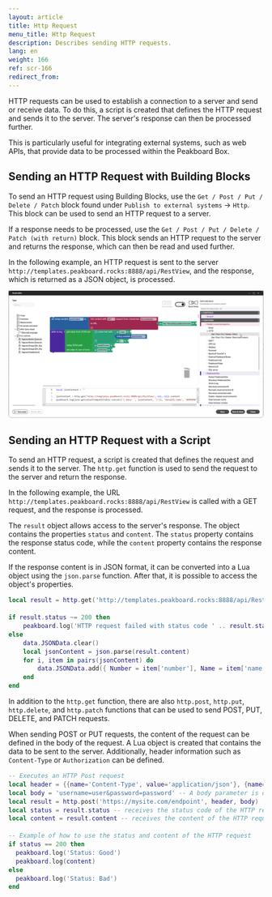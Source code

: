 ```yaml
---
layout: article
title: Http Request
menu_title: Http Request
description: Describes sending HTTP requests.
lang: en
weight: 166
ref: scr-166
redirect_from:
---
```


HTTP requests can be used to establish a connection to a server and send or receive data. To do this, a script is created that defines the HTTP request and sends it to the server. The server's response can then be processed further.

This is particularly useful for integrating external systems, such as web APIs, that provide data to be processed within the Peakboard Box.

## Sending an HTTP Request with Building Blocks
To send an HTTP request using Building Blocks, use the `Get / Post / Put / Delete / Patch` block found under `Publish to external systems` -> `Http`. This block can be used to send an HTTP request to a server.

If a response needs to be processed, use the `Get / Post / Put / Delete / Patch (with return)` block. This block sends an HTTP request to the server and returns the response, which can then be read and used further.

In the following example, an HTTP request is sent to the server `http://templates.peakboard.rocks:8888/api/RestView`, and the response, which is returned as a JSON object, is processed.

![Sending an Http Request](/assets/images/scripting/Scripting_Beispiele/http-requests/en-script-send-http-request.png)

## Sending an HTTP Request with a Script
To send an HTTP request, a script is created that defines the request and sends it to the server. The `http.get` function is used to send the request to the server and return the response.

In the following example, the URL `http://templates.peakboard.rocks:8888/api/RestView` is called with a GET request, and the response is processed.

The `result` object allows access to the server's response. The object contains the properties `status` and `content`. The `status` property contains the response status code, while the `content` property contains the response content.

If the response content is in JSON format, it can be converted into a Lua object using the `json.parse` function. After that, it is possible to access the object's properties.

```lua
local result = http.get('http://templates.peakboard.rocks:8888/api/RestView')

if result.status ~= 200 then
	peakboard.log('HTTP request failed with status code ' .. result.status)
else
	data.JSONData.clear()
	local jsonContent = json.parse(result.content)
	for i, item in pairs(jsonContent) do
		data.JSONData.add({ Number = item['number'], Name = item['name'] })
	end
end
```

In addition to the `http.get` function, there are also `http.post`, `http.put`, `http.delete`, and `http.patch` functions that can be used to send POST, PUT, DELETE, and PATCH requests.

When sending POST or PUT requests, the content of the request can be defined in the body of the request. A Lua object is created that contains the data to be sent to the server. Additionally, header information such as `Content-Type` or `Authorization` can be defined.

```lua
-- Executes an HTTP Post request
local header = {{name='Content-Type', value='application/json'}, {name='header2', value='value2'}} -- Sending a header is optional. You can also pass nil.
local body = 'username=user&password=password' -- A body parameter is optional. You can also pass nil.
local result = http.post('https://mysite.com/endpoint', header, body)
local status = result.status -- receives the status code of the HTTP request
local content = result.content -- receives the content of the HTTP request

-- Example of how to use the status and content of the HTTP request
if status == 200 then
  peakboard.log('Status: Good')
  peakboard.log(content)
else
  peakboard.log('Status: Bad')
end
```